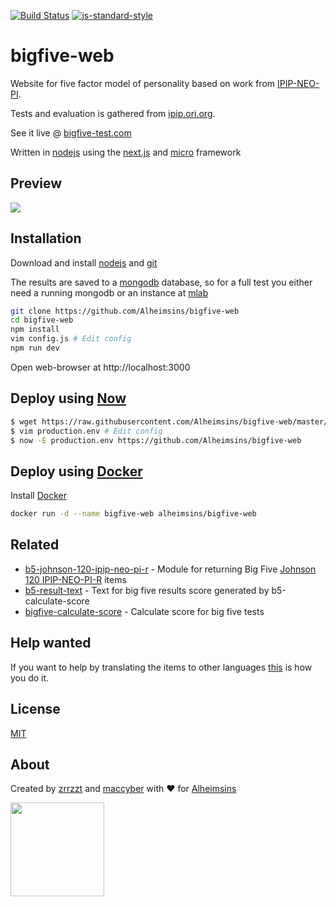 [![Build Status](https://travis-ci.org/Alheimsins/bigfive-web.svg?branch=master)](https://travis-ci.org/Alheimsins/bigfive-web)
[![js-standard-style](https://img.shields.io/badge/code%20style-standard-brightgreen.svg?style=flat)](https://github.com/feross/standard)

# bigfive-web

Website for five factor model of personality based on work from [IPIP-NEO-PI](https://github.com/kholia/IPIP-NEO-PI).

Tests and evaluation is gathered from [ipip.ori.org](http://ipip.ori.org).

See it live @ [bigfive-test.com](https://bigfive-test.com)

Written in [nodejs](https://nodejs.org) using the [next.js](https://github.com/zeit/next.js) and [micro](https://github.com/zeit/micro) framework

## Preview

![](https://media.giphy.com/media/k83RlkC1s3bhdBJ8Yb/giphy.gif)

## Installation

Download and install [nodejs](https://nodejs.org) and [git](https://git-scm.com/downloads)

The results are saved to a [mongodb](https://www.mongodb.com/) database, so for a full test you either need a running mongodb or an instance at [mlab](https://mlab.com/)

```sh
git clone https://github.com/Alheimsins/bigfive-web
cd bigfive-web
npm install
vim config.js # Edit config
npm run dev
```
Open web-browser at http://localhost:3000

## Deploy using [Now](https://zeit.co/now)

```sh
$ wget https://raw.githubusercontent.com/Alheimsins/bigfive-web/master/production.env
$ vim production.env # Edit config
$ now -E production.env https://github.com/Alheimsins/bigfive-web
```

## Deploy using [Docker](https://www.docker.com/)

Install [Docker](https://www.docker.com/)

```sh
docker run -d --name bigfive-web alheimsins/bigfive-web
```
## Related

- [b5-johnson-120-ipip-neo-pi-r](https://github.com/Alheimsins/b5-johnson-120-ipip-neo-pi-r) - Module for returning Big Five [Johnson 120 IPIP-NEO-PI-R](http://ipip.ori.org/30FacetNEO-PI-RItems.htm) items
- [b5-result-text](https://github.com/Alheimsins/b5-result-text) - Text for big five results score generated by b5-calculate-score
- [bigfive-calculate-score](https://github.com/Alheimsins/bigfive-calculate-score) - Calculate score for big five tests

## Help wanted

If you want to help by translating the items to other languages [this](https://github.com/Alheimsins/b5-johnson-120-ipip-neo-pi-r/blob/master/README.md#help-wanted) is how you do it.

## License

[MIT](LICENSE)

## About

Created by [zrrzzt](https://github.com/zrrrzzt) and [maccyber](https://github.com/maccyber) with ❤ for [Alheimsins](https://alheimsins.net)

<img src="https://image.ibb.co/dPH08G/logo_black.png" height="150px" width="150px" />
